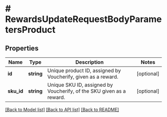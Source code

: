 # # RewardsUpdateRequestBodyParametersProduct

## Properties

Name | Type | Description | Notes
------------ | ------------- | ------------- | -------------
**id** | **string** | Unique product ID, assigned by Voucherify, given as a reward. | [optional]
**sku_id** | **string** | Unique SKU ID, assigned by Voucherify, of the SKU given as a reward. | [optional]

[[Back to Model list]](../../README.md#models) [[Back to API list]](../../README.md#endpoints) [[Back to README]](../../README.md)
